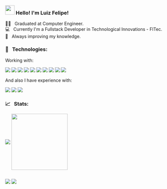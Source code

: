 ### <img src="https://media.giphy.com/media/hvRJCLFzcasrR4ia7z/giphy.gif" width="30px"> Hello! I'm Luiz Felipe!

👨‍🎓 &nbsp; Graduated at Computer Engineer.<br>
💻 &nbsp; Currently I'm a Fullstack Developer in Technological Innovations - FITec.<br> 
💪 &nbsp; Always improving my knowledge.<br>
 ### 🔨 &nbsp; Technologies:<br>
 Working with:<br>

 <p>
 <img  src="https://img.shields.io/badge/Java-ED8B00?style=for-the-badge&logo=java&logoColor=white">
 <img  src="https://img.shields.io/badge/JavaScript-F7DF1E?style=for-the-badge&logo=javascript&logoColor=black">
 <img  src="https://img.shields.io/badge/Spring-6DB33F?style=for-the-badge&logo=spring&logoColor=white">
 <img  src= "https://img.shields.io/badge/MySQL-00000F?style=for-the-badge&logo=mysql&logoColor=white">
 <img  src="https://img.shields.io/badge/R-276DC3?style=for-the-badge&logo=r&logoColor=white">
 <img  src="https://img.shields.io/badge/HTML5-E34F26?style=for-the-badge&logo=html5&logoColor=white">
 <img  src="https://img.shields.io/badge/CSS3-1572B6?style=for-the-badge&logo=css3&logoColor=white">
 <img  src= "https://img.shields.io/badge/Git-F05032?style=for-the-badge&logo=git&logoColor=white">
 <img  src="https://img.shields.io/badge/Ubuntu-E95420?style=for-the-badge&logo=ubuntu&logoColor=white">
 <img  src="https://img.shields.io/badge/Windows-0078D6?style=for-the-badge&logo=windows&logoColor=white">
</p> 

And also I have experience with:<br>

<p>
 <img  src="https://img.shields.io/badge/React-20232A?style=for-the-badge&logo=react&logoColor=61DAFB">
 <img  src="https://img.shields.io/badge/TypeScript-007ACC?style=for-the-badge&logo=typescript&logoColor=white">
 <img  src="https://img.shields.io/badge/Node.js-43853D?style=for-the-badge&logo=node.js&logoColor=white">

</p>
 <div>
 
 ### 📈 &nbsp; Stats:<br>
 <img  align="center" src="https://github-readme-stats.vercel.app/api/top-langs/?username=Luizfelipe25&theme=merko"/>
 <img align="center" height="180em" src="https://github-readme-stats.vercel.app/api?username=Luizfelipe25&show_icons=true&theme=merko&include_all_commits=false&count_private=true"/>
  
</div>

  ## 
  
<div> 
 <a href="https://www.linkedin.com/in/luiz-felipe-farias1/" target="_blank"><img src="https://img.shields.io/badge/-LinkedIn-%230077B5?style=for-the-badge&logo=linkedin&logoColor=white" target="_blank"></a> 
  <a href = "mailto:luiz.farias.cpv@gmail.com"><img src="https://img.shields.io/badge/-Gmail-%23333?style=for-the-badge&logo=gmail&logoColor=white" target="_blank"></a>
</div>
